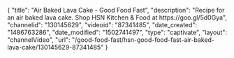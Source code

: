 {
    "title": "Air Baked Lava Cake - Good Food Fast",
    "description": "Recipe for an air baked lava cake. Shop HSN Kitchen & Food at https:\/\/goo.gl\/5d0Gya",
    "channelid": "130145629",
    "videoid": "87341485",
    "date_created": "1486763286",
    "date_modified": "1502741497",
    "type": "captivate",
    "layout": "channelVideo",
    "url": "\/good-food-fast\/hsn-good-food-fast-air-baked-lava-cake\/130145629-87341485"
}